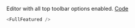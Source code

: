 Editor with all top toolbar options enabled. <a target="_blank" href="https://github.com/nib-edit/Nib/blob/master/packages/docs/demo/FullFeatured/index.jsx">Code</a>

```js
<FullFeatured />
```
